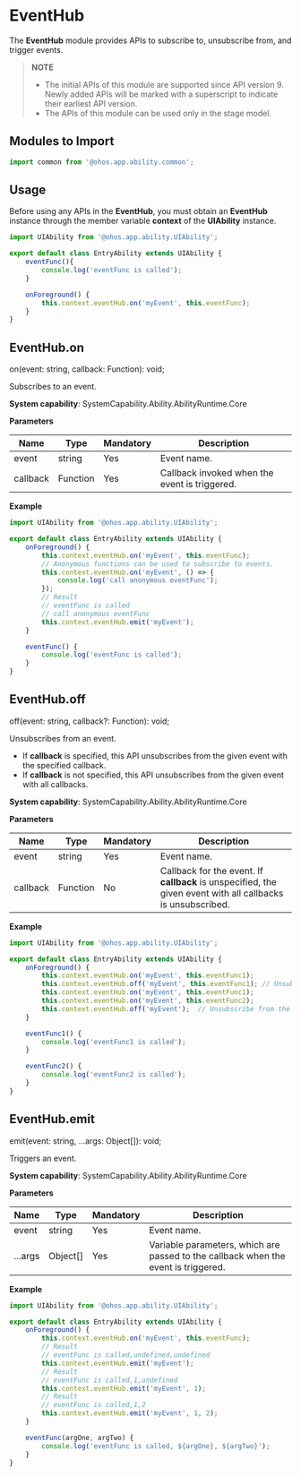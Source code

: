 # EventHub

The **EventHub** module provides APIs to subscribe to, unsubscribe from, and trigger events.

> **NOTE**
>
>  - The initial APIs of this module are supported since API version 9. Newly added APIs will be marked with a superscript to indicate their earliest API version. 
>  - The APIs of this module can be used only in the stage model.

## Modules to Import

```ts
import common from '@ohos.app.ability.common';
```

## Usage

Before using any APIs in the **EventHub**, you must obtain an **EventHub** instance through the member variable **context** of the **UIAbility** instance.

```ts
import UIAbility from '@ohos.app.ability.UIAbility';

export default class EntryAbility extends UIAbility {
    eventFunc(){
        console.log('eventFunc is called');
    }

    onForeground() {
        this.context.eventHub.on('myEvent', this.eventFunc);
    }
}
```

## EventHub.on

on(event: string, callback: Function): void;

Subscribes to an event.

**System capability**: SystemCapability.Ability.AbilityRuntime.Core

**Parameters**

| Name| Type| Mandatory| Description|
| -------- | -------- | -------- | -------- |
| event | string | Yes| Event name.|
| callback | Function | Yes| Callback invoked when the event is triggered.|

**Example**

```ts
import UIAbility from '@ohos.app.ability.UIAbility';

export default class EntryAbility extends UIAbility {
    onForeground() {
        this.context.eventHub.on('myEvent', this.eventFunc);
        // Anonymous functions can be used to subscribe to events.
        this.context.eventHub.on('myEvent', () => {
            console.log('call anonymous eventFunc');
        });
        // Result
        // eventFunc is called
        // call anonymous eventFunc
        this.context.eventHub.emit('myEvent'); 
    }

    eventFunc() {
        console.log('eventFunc is called');
    }
}
```

## EventHub.off

off(event: string, callback?: Function): void;

Unsubscribes from an event.
 - If **callback** is specified, this API unsubscribes from the given event with the specified callback.
 - If **callback** is not specified, this API unsubscribes from the given event with all callbacks.

**System capability**: SystemCapability.Ability.AbilityRuntime.Core

**Parameters**

| Name| Type| Mandatory| Description|
| -------- | -------- | -------- | -------- |
| event | string | Yes| Event name.|
| callback | Function | No| Callback for the event. If **callback** is unspecified, the given event with all callbacks is unsubscribed.|

**Example**

```ts
import UIAbility from '@ohos.app.ability.UIAbility';

export default class EntryAbility extends UIAbility {
    onForeground() {
        this.context.eventHub.on('myEvent', this.eventFunc1);
        this.context.eventHub.off('myEvent', this.eventFunc1); // Unsubscribe from the myEvent event with the callback eventFunc1.
        this.context.eventHub.on('myEvent', this.eventFunc1);
        this.context.eventHub.on('myEvent', this.eventFunc2);
        this.context.eventHub.off('myEvent');  // Unsubscribe from the myEvent event with all the callbacks (eventFunc1 and eventFunc2).
    }

    eventFunc1() {
        console.log('eventFunc1 is called');
    }

    eventFunc2() {
        console.log('eventFunc2 is called');
    }
}
```

## EventHub.emit

emit(event: string, ...args: Object[]): void;

Triggers an event.

**System capability**: SystemCapability.Ability.AbilityRuntime.Core

**Parameters**

| Name| Type| Mandatory| Description|
| -------- | -------- | -------- | -------- |
| event | string | Yes| Event name.|
| ...args | Object[] | Yes| Variable parameters, which are passed to the callback when the event is triggered.|

**Example**

```ts
import UIAbility from '@ohos.app.ability.UIAbility';

export default class EntryAbility extends UIAbility {
    onForeground() {
        this.context.eventHub.on('myEvent', this.eventFunc);
        // Result
        // eventFunc is called,undefined,undefined
        this.context.eventHub.emit('myEvent');
        // Result
        // eventFunc is called,1,undefined
        this.context.eventHub.emit('myEvent', 1);
        // Result
        // eventFunc is called,1,2
        this.context.eventHub.emit('myEvent', 1, 2);
    }

    eventFunc(argOne, argTwo) {
        console.log('eventFunc is called, ${argOne}, ${argTwo}');
    }
}
```
